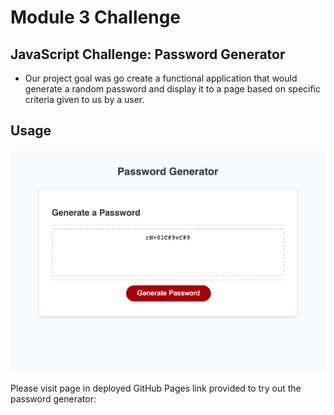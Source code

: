 # Module 3 Challenge

## JavaScript Challenge: Password Generator

- Our project goal was go create a functional application that would generate a random password and display it to a page based on specific criteria given
to us by a user.

## Usage

![image of password generator application in use on page](./Develop/assets/images/project_screenshot.png)

Please visit page in deployed GitHub Pages link provided to try out the password generator: 
